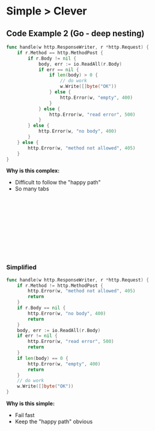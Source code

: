 
# Simple > Clever

## Code Example 2 (Go - deep nesting)
```go
func handle(w http.ResponseWriter, r *http.Request) {
	if r.Method == http.MethodPost {
		if r.Body != nil {
			body, err := io.ReadAll(r.Body)
			if err == nil {
				if len(body) > 0 {
					// do work
					w.Write([]byte("OK"))
				} else {
					http.Error(w, "empty", 400)
				}
			} else {
				http.Error(w, "read error", 500)
			}
		} else {
			http.Error(w, "no body", 400)
		}
	} else {
		http.Error(w, "method not allowed", 405)
	}
}
```
**Why is this complex:**
* Difficult to follow the "happy path"
* So many tabs

<br/><br/><br/><br/><br/><br/><br/><br/><br/>

### Simplified

```go
func handle(w http.ResponseWriter, r *http.Request) {
	if r.Method != http.MethodPost {
		http.Error(w, "method not allowed", 405)
		return
	}
	if r.Body == nil {
		http.Error(w, "no body", 400)
		return
	}
	body, err := io.ReadAll(r.Body)
	if err != nil {
		http.Error(w, "read error", 500)
		return
	}
	if len(body) == 0 {
		http.Error(w, "empty", 400)
		return
	}
	// do work
	w.Write([]byte("OK"))
}
```
**Why is this simple:**
* Fail fast
* Keep the "happy path" obvious